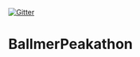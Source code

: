[![Gitter](https://badges.gitter.im/mikelduffy/BallmerPeakathon.svg)](https://gitter.im/mikelduffy/BallmerPeakathon?utm_source=badge&utm_medium=badge&utm_campaign=pr-badge)

# BallmerPeakathon

